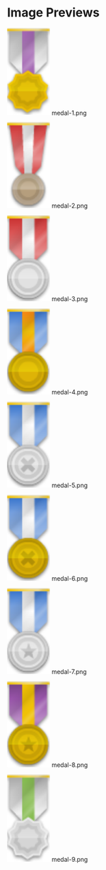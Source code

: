 # Image Previews

<img src="medal-1.png" width="100" /> medal-1.png<br>

<img src="medal-2.png" width="100" /> medal-2.png<br>

<img src="medal-3.png" width="100" /> medal-3.png<br>

<img src="medal-4.png" width="100" /> medal-4.png<br>

<img src="medal-5.png" width="100" /> medal-5.png<br>

<img src="medal-6.png" width="100" /> medal-6.png<br>

<img src="medal-7.png" width="100" /> medal-7.png<br>

<img src="medal-8.png" width="100" /> medal-8.png<br>

<img src="medal-9.png" width="100" /> medal-9.png<br>

